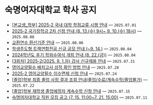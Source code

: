 # 숙명여자대학교 학사 공지

- [[본교생_학부] 2025-2 국내 대학 학점교류 시행 안내](https://www.sookmyung.ac.kr?mode=view&articleNo=89687&article.offset=0&articleLimit=10) — `2025.07.01`
- [2025-2 국가장학금 2차 신청 안내 (8. 13.(수) 9시~ 9. 10.(수) 18시)](https://www.sookmyung.ac.kr?mode=view&articleNo=90042&article.offset=0&articleLimit=10) — `2025.08.08`
- [교환연수 환산기준 안내](https://www.sookmyung.ac.kr?mode=view&articleNo=90021&article.offset=0&articleLimit=10) — `2025.08.06`
- [학생주도형 트랙연합전공 신규 공모 안내 (~9. 14.)](https://www.sookmyung.ac.kr?mode=view&articleNo=89994&article.offset=0&articleLimit=10) — `2025.08.04`
- [2024학년도 후기 학위수여식 개최 안내 (8. 22.(금))](https://www.sookmyung.ac.kr?mode=view&articleNo=89989&article.offset=0&articleLimit=10) — `2025.08.04`
- [[3회차] 2025-2(2025. 9. 1.자) 강사 신규채용 안내](https://www.sookmyung.ac.kr?mode=view&articleNo=89962&article.offset=0&articleLimit=10) — `2025.07.31`
- [영어교양필수 배치고사 성적 확인 방법 안내](https://www.sookmyung.ac.kr?mode=view&articleNo=89907&article.offset=0&articleLimit=10) — `2025.07.28`
- [2025-2 영어교양필수 이수면제 신청 안내](https://www.sookmyung.ac.kr?mode=view&articleNo=89871&article.offset=0&articleLimit=10) — `2025.07.24`
- [[졸업]학부 최종 졸업 사정 결과 조회 안내(졸업/수료/계속수학/졸업불가)](https://www.sookmyung.ac.kr?mode=view&articleNo=89848&article.offset=0&articleLimit=10) — `2025.07.22`
- [[졸업]학부 재학생 졸업예정자 계속수학 신청 안내](https://www.sookmyung.ac.kr?mode=view&articleNo=89795&article.offset=0&articleLimit=10) — `2025.07.15`
- [숙명여자대학교 직원 모집 공고 (7. 15. 11:00~7. 21. 15:00)](https://www.sookmyung.ac.kr?mode=view&articleNo=89770&article.offset=0&articleLimit=10) — `2025.07.11`
